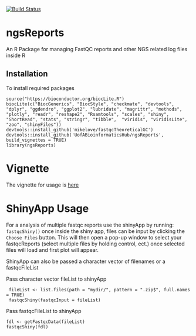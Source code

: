 [![Build Status](https://travis-ci.org/UofABioinformaticsHub/ngsReports.svg?branch=master)](https://travis-ci.org/UofABioinformaticsHub/ngsReports)

# ngsReports

An R Package for managing FastQC reports and other NGS related log files inside R

## Installation
To install required packages 

```
source("https://bioconductor.org/biocLite.R")
biocLite(c("BiocGenerics", "BiocStyle", "checkmate", "devtools", "dplyr", "ggdendro", "ggplot2", "lubridate", "magrittr", "methods", "plotly", "readr", "reshape2", "Rsamtools", "scales", "shiny", "ShortRead", "stats", "stringr", "tibble",  "viridis", "viridisLite", "zoo", "shinyFiles"))
devtools::install_github('mikelove/fastqcTheoreticalGC')
devtools::install_github('UofABioinformaticsHub/ngsReports', build_vignettes = TRUE)
library(ngsReports)
```

# Vignette

The vignette for usage is [here](https://uofabioinformaticshub.github.io/ngsReports/vignettes/ngsReportsIntroduction)

# ShinyApp Usage 
For a analysis of multiple fastqc reports use the shinyApp by running:
`fastqcShiny()`
once inside the shiny app, files can be input by clicking the `Choose Files` button.
This will then open a pop-up window to select your fastqcReports (select multiple files by holding control, ect.) 
once selected files will load and first plot will appear.

ShinyApp can also be passed a character vector of filenames or a fastqcFileList

Pass character vector fileList to shinyApp

```
 fileList <- list.files(path = "mydir/", pattern = ".zip$", full.names = TRUE)
 fastqcShiny(fastqcInput = fileList)
 ```
 
Pass fastqcFileList to shinyApp

 ```
 fdl <- getFastqcData(fileList)
 fastqcShiny(fdl)
 ```





